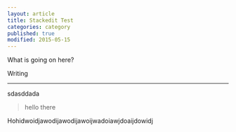 ```yaml
---
layout: article
title: Stackedit Test
categories: category
published: true
modified: 2015-05-15
---
```


What is going on here? 

Writing 


----------
sdasddada

> hello there

Hohidwoidjawodijawodijawoijwadoiawjdoaijdowidj